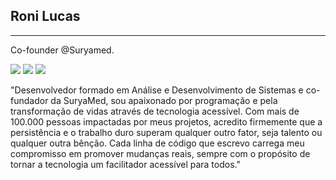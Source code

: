 ## Roni Lucas
---
Co-founder @Suryamed.

<div> 
          <a href="https://www.instagram.com/athayde_roni/" target="_blank"><img src="https://img.shields.io/badge/-Instagram-%23E4405F?style=for-the-badge&logo=instagram&logoColor=white" target="_blank"></a>
          <a href = "mailto:pontes014@gmail.com"><img src="https://img.shields.io/badge/-Gmail-%23333?style=for-the-badge&logo=gmail&logoColor=white" target="_blank"></a>
          <a href="https://www.linkedin.com/in/roni-athayde"  target="_blank"><img src="https://img.shields.io/badge/-LinkedIn-%230077B5?style=for-the-badge&logo=linkedin&logoColor=white" target="_blank"></a> 
</div>

"Desenvolvedor formado em Análise e Desenvolvimento de Sistemas e co-fundador da SuryaMed, sou apaixonado por programação e pela transformação de vidas através de tecnologia acessível. Com mais de 100.000 pessoas impactadas por meus projetos, acredito firmemente que a persistência e o trabalho duro superam qualquer outro fator, seja talento ou qualquer outra bênção. Cada linha de código que escrevo carrega meu compromisso em promover mudanças reais, sempre com o propósito de tornar a tecnologia um facilitador acessível para todos."
